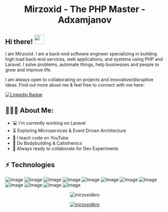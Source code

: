 <h1 align="center">Mirzoxid - The PHP Master - Adxamjanov</h1>

## Hi there! <img src="https://raw.githubusercontent.com/aemmadi/aemmadi/master/wave.gif" width="30px">

I am  Mirzoxid. I am a back-end software engineer specializing in building high load back-end services, web applications, and systems using PHP and Laravel. I solve problems, automate things, help businesses and people to grow and improve life. </br>

I am always open to collaborating on projects and innovative/disruptive ideas. Find out more about me & feel free to connect with me here:

[![Linkedin Badge](https://img.shields.io/badge/-mirzoxid_adxamjanov-blue?style=flat-square&logo=Linkedin&logoColor=white&link=https://www.linkedin.com/in/linkedin.com/in/mirzoxid-adxamjanov/)](https://www.linkedin.com/in/mirzoxid-adxamjanov/) 


  
<h2 align="left">👨🏻‍💻 About Me:</h2>

- :computer: I'm currently working on Laravel
- :hourglass_flowing_sand:  Exploring Microservices & Event Driven Architecture
- :triangular_flag_on_post: I teach code on YouTube
- :muscle: Do Bodybuilding & Calisthenics
- :rocket: Always ready to collaborate for Dev Experiments

## ⚡ Technologies

![Image](https://img.shields.io/badge/Laravel-FF2D20?style=for-the-badge&logo=laravel&logoColor=white)
![Image](https://img.shields.io/badge/php-777BB4?style=for-the-badge&logo=php&logoColor=white)
![Image](https://img.shields.io/badge/MySQL-005C84?style=for-the-badge&logo=mysql&logoColor=white)
![Image](https://img.shields.io/badge/PostgreSQL-316192?style=for-the-badge&logo=postgresql&logoColor=white)
![Image](https://img.shields.io/badge/Tailwind_CSS-38B2AC?style=for-the-badge&logo=tailwind-css&logoColor=white)
![Image](https://img.shields.io/badge/Nginx-009639?style=for-the-badge&logo=nginx&logoColor=white)
![Image](https://img.shields.io/badge/Apache-D22128?style=for-the-badge&logo=Apache&logoColor=white)
![Image](https://img.shields.io/badge/Linux-FCC624?style=for-the-badge&logo=linux&logoColor=black)
![Image](https://img.shields.io/badge/-Swagger-563D7C?style=for-the-badge&logo=swagger)
![Image](https://img.shields.io/badge/-HTML5-E34F26?style=for-the-badge&logo=html5&logoColor=white)
![Image](https://img.shields.io/badge/-CSS3-1572B6?style=for-the-badge&logo=css3)
![Image](https://img.shields.io/badge/Git-F05032?style=for-the-badge&logo=git&logoColor=white)

<p align="center"> <img src="https://github-readme-stats.vercel.app/api?username=mirzoxidbro&show_icons=true&theme=gotham" alt="mirzoxidbro" />

<p align="center"> <a href="https://github.com/ryo-ma/github-profile-trophy"><img src="https://github-profile-trophy.vercel.app/?username=mirzoxidbro&theme=onestar&row=1&margin-w=15&margin-h=15&no-bg=true" alt="mirzoxidbro" /></a> </p>
